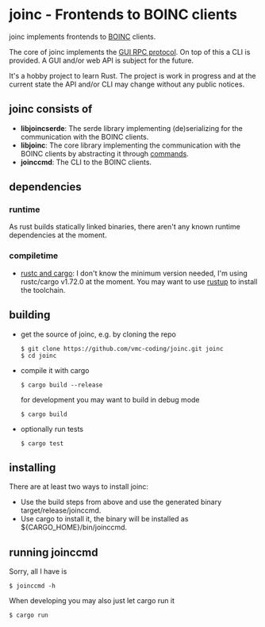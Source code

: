 # joinc - Frontends to BOINC clients

joinc implements frontends to [BOINC](https://boinc.berkeley.edu/) clients.

The core of joinc implements the [GUI RPC protocol](https://boinc.berkeley.edu/trac/wiki/GuiRpcProtocol).
On top of this a CLI is provided.
A GUI and/or web API is subject for the future.

It's a hobby project to learn Rust.
The project is work in progress and at the current state the API and/or CLI may change without any public notices.

## joinc consists of

- **libjoincserde**: The serde library implementing (de)serializing for the communication with the BOINC clients.
- **libjoinc**: The core library implementing the communication with the BOINC clients by abstracting it through
    [commands](https://en.wikipedia.org/wiki/Command_pattern).
- **joinccmd**: The CLI to the BOINC clients.

## dependencies

### runtime

As rust builds statically linked binaries, there aren't any known runtime dependencies at the moment.

### compiletime

- [rustc and cargo](https://www.rust-lang.org/):
    I don't know the minimum version needed, I'm using rustc/cargo v1.72.0 at the moment.
    You may want to use [rustup](https://www.rust-lang.org/tools/install) to install the toolchain.

## building
- get the source of joinc, e.g. by cloning the repo
    ```shell script
    $ git clone https://github.com/vmc-coding/joinc.git joinc
    $ cd joinc
    ```
- compile it with cargo
    ```shell script
    $ cargo build --release
    ```
  for development you may want to build in debug mode
    ```shell script
    $ cargo build
    ```
- optionally run tests
    ```shell script
    $ cargo test
    ```

## installing
There are at least two ways to install joinc:
- Use the build steps from above and use the generated binary target/release/joinccmd.
- Use cargo to install it, the binary will be installed as ${CARGO_HOME}/bin/joinccmd.

## running joinccmd
Sorry, all I have is
```shell script
$ joinccmd -h
```

When developing you may also just let cargo run it
```shell script
$ cargo run
```
